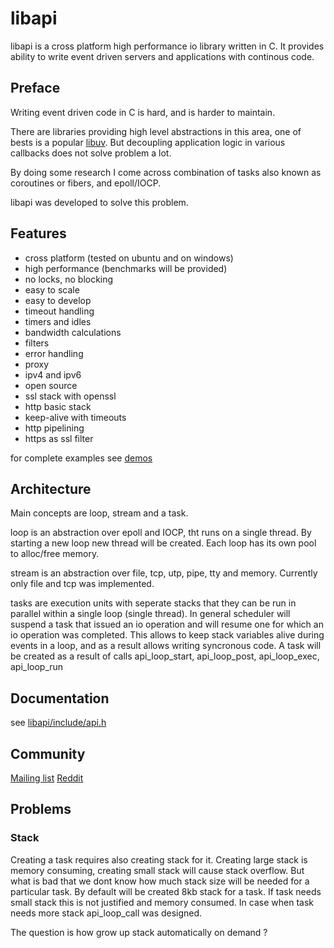 # libapi

libapi is a cross platform high performance io library written in C. It
provides ability to write event driven servers and applications
with continous code.

## Preface

Writing event driven code in C is hard, and is harder to maintain.

There are libraries providing high level abstractions in this area,
one of bests is a popular [libuv](https://github.com/joyent/libuv).
But decoupling application logic in various callbacks does not
solve problem a lot.

By doing some research I come across combination of tasks also known
as coroutines or fibers, and epoll/IOCP.

libapi was developed to solve this problem.

## Features

 * cross platform (tested on ubuntu and on windows)
 * high performance (benchmarks will be provided)
 * no locks, no blocking
 * easy to scale
 * easy to develop
 * timeout handling
 * timers and idles
 * bandwidth calculations
 * filters
 * error handling
 * proxy
 * ipv4 and ipv6
 * open source
 * ssl stack with openssl
 * http basic stack
 * keep-alive with timeouts
 * http pipelining
 * https as ssl filter

 for complete examples see [demos](https://github.com/xnko/libapi/tree/master/src/demo/src)

## Architecture

Main concepts are loop, stream and a task.

loop is an abstraction over epoll and IOCP, tht runs on a single 
thread. By starting a new loop new thread will be created. Each loop
has its own pool to alloc/free memory.

stream is an abstraction over file, tcp, utp, pipe, tty and memory.
Currently only file and tcp was implemented.

tasks are execution units with seperate stacks that they can be run
in parallel within a single loop (single thread).
In general scheduler will suspend a task that issued an io operation
and will resume one for which an io operation was completed.
This allows to keep stack variables alive during events in a loop,
and as a result allows writing syncronous code.
A task will be created as a result of calls
api_loop_start, api_loop_post, api_loop_exec, api_loop_run

## Documentation

see [libapi/include/api.h](https://github.com/xnko/libapi/blob/master/src/api/include/api.h)

## Community

[Mailing list](https://groups.google.com/forum/#!forum/libapigroup)
[Reddit](http://redd.it/1zezf2)

## Problems

### Stack

Creating a task requires also creating stack for it. Creating
large stack is memory consuming, creating small stack will cause
stack overflow. But what is bad that we dont know how much stack
size will be needed for a particular task. By default will be
created 8kb stack for a task. If task needs small stack this is
not justified and memory consumed. 
In case when task needs more stack api_loop_call was designed.

The question is how grow up stack automatically on demand ?
